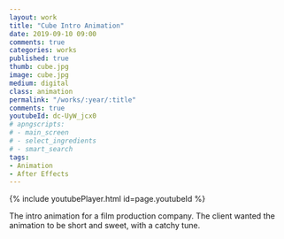 ```yaml
---
layout: work
title: "Cube Intro Animation"
date: 2019-09-10 09:00
comments: true
categories: works
published: true
thumb: cube.jpg
image: cube.jpg
medium: digital
class: animation
permalink: "/works/:year/:title"
comments: true
youtubeId: dc-UyW_jcx0
# apngscripts:
# - main_screen
# - select_ingredients
# - smart_search
tags:
- Animation
- After Effects
---
```


{% include youtubePlayer.html id=page.youtubeId %}

The intro animation for a film production company. The client wanted the animation to be short and sweet, with a catchy tune.
